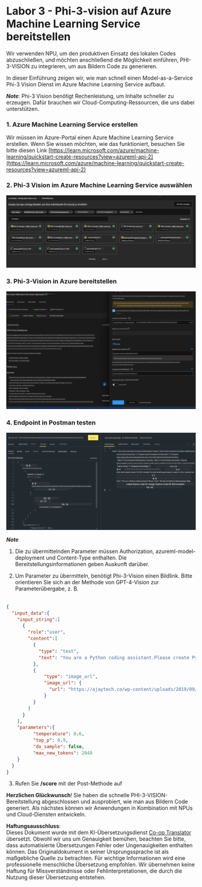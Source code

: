 <!--
CO_OP_TRANSLATOR_METADATA:
{
  "original_hash": "20cb4e6ac1686248e8be913ccf6c2bc2",
  "translation_date": "2025-05-07T10:55:58+00:00",
  "source_file": "md/02.Application/02.Code/Phi3/VSCodeExt/HOL/AIPC/03.DeployPhi3VisionOnAzure.md",
  "language_code": "de"
}
-->
# **Labor 3 - Phi-3-vision auf Azure Machine Learning Service bereitstellen**

Wir verwenden NPU, um den produktiven Einsatz des lokalen Codes abzuschließen, und möchten anschließend die Möglichkeit einführen, PHI-3-VISION zu integrieren, um aus Bildern Code zu generieren.

In dieser Einführung zeigen wir, wie man schnell einen Model-as-a-Service Phi-3 Vision Dienst im Azure Machine Learning Service aufbaut.

***Note***: Phi-3 Vision benötigt Rechenleistung, um Inhalte schneller zu erzeugen. Dafür brauchen wir Cloud-Computing-Ressourcen, die uns dabei unterstützen.


### **1. Azure Machine Learning Service erstellen**

Wir müssen im Azure-Portal einen Azure Machine Learning Service erstellen. Wenn Sie wissen möchten, wie das funktioniert, besuchen Sie bitte diesen Link [https://learn.microsoft.com/azure/machine-learning/quickstart-create-resources?view=azureml-api-2](https://learn.microsoft.com/azure/machine-learning/quickstart-create-resources?view=azureml-api-2)


### **2. Phi-3 Vision im Azure Machine Learning Service auswählen**

![Catalog](../../../../../../../../../translated_images/vison_catalog.f979823d5bde8aef2c37a3a9686f6c5d0c521f93730447798ea6fb580091443f.de.png)


### **3. Phi-3-Vision in Azure bereitstellen**


![Deploy](../../../../../../../../../translated_images/vision_deploy.a8114ccd849a957272bf30959bdef166b21a0fac4c4f0129dab0106b97104772.de.png)


### **4. Endpoint in Postman testen**


![Test](../../../../../../../../../translated_images/vision_test.0b9c1b1d414131d03398c88fc1b79d839e7946c2ae5c9fd170a2894c271e2993.de.png)


***Note***

1. Die zu übermittelnden Parameter müssen Authorization, azureml-model-deployment und Content-Type enthalten. Die Bereitstellungsinformationen geben Auskunft darüber.

2. Um Parameter zu übermitteln, benötigt Phi-3-Vision einen Bildlink. Bitte orientieren Sie sich an der Methode von GPT-4-Vision zur Parameterübergabe, z. B.

```json

{
  "input_data":{
    "input_string":[
      {
        "role":"user",
        "content":[ 
          {
            "type": "text",
            "text": "You are a Python coding assistant.Please create Python code for image "
          },
          {
              "type": "image_url",
              "image_url": {
                "url": "https://ajaytech.co/wp-content/uploads/2019/09/index.png"
              }
          }
        ]
      }
    ],
    "parameters":{
          "temperature": 0.6,
          "top_p": 0.9,
          "do_sample": false,
          "max_new_tokens": 2048
    }
  }
}

```

3. Rufen Sie **/score** mit der Post-Methode auf

**Herzlichen Glückwunsch**! Sie haben die schnelle PHI-3-VISION-Bereitstellung abgeschlossen und ausprobiert, wie man aus Bildern Code generiert. Als nächstes können wir Anwendungen in Kombination mit NPUs und Cloud-Diensten entwickeln.

**Haftungsausschluss**:  
Dieses Dokument wurde mit dem KI-Übersetzungsdienst [Co-op Translator](https://github.com/Azure/co-op-translator) übersetzt. Obwohl wir uns um Genauigkeit bemühen, beachten Sie bitte, dass automatisierte Übersetzungen Fehler oder Ungenauigkeiten enthalten können. Das Originaldokument in seiner Ursprungssprache ist als maßgebliche Quelle zu betrachten. Für wichtige Informationen wird eine professionelle menschliche Übersetzung empfohlen. Wir übernehmen keine Haftung für Missverständnisse oder Fehlinterpretationen, die durch die Nutzung dieser Übersetzung entstehen.